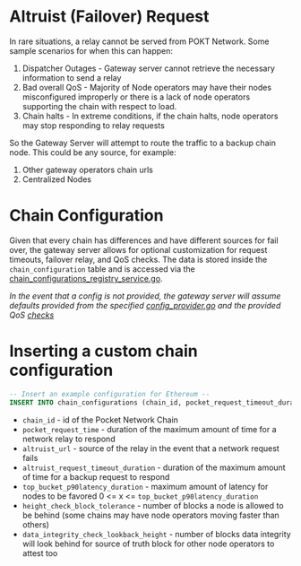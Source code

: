 # Altruist (Failover) Request
In rare situations, a relay cannot be served from POKT Network. Some sample scenarios for when this can happen:
1. Dispatcher Outages - Gateway server cannot retrieve the necessary information to send a relay
2. Bad overall QoS - Majority of Node operators may have their nodes misconfigured improperly or there is a lack of node operators supporting the chain with respect to load.
3. Chain halts - In extreme conditions, if the chain halts, node operators may stop responding to relay requests

So the Gateway Server will attempt to route the traffic to a backup chain node. This could be any source, for example:
1. Other gateway operators chain urls
2. Centralized Nodes

# Chain Configuration
Given that every chain has differences and have different sources for fail over, the gateway server allows for optional customization for request timeouts, failover relay, and QoS checks.
The data is stored inside the `chain_configuration` table and is accessed via the [chain_configurations_registry_service.go](..%2Finternal%2Fchain_configurations_registry%2Fchain_configurations_registry_service.go).

_In the event that a config is not provided, the gateway server will assume defaults provided from the specified [config_provider.go](..%2Finternal%2Fglobal_config%2Fconfig_provider.go) and the provided QoS [checks](..%2Finternal%2Fnode_selector_service%2Fchecks)_

# Inserting a custom chain configuration
```sql
-- Insert an example configuration for Ethereum --
INSERT INTO chain_configurations (chain_id, pocket_request_timeout_duration, altruist_url, altruist_request_timeout_duration, top_bucket_p90latency_duration, height_check_block_tolerance, data_integrity_check_lookback_height) VALUES ('0000', '15s', 'example.com', '30s', '150ms', 100, 25);
```

- `chain_id` - id of the Pocket Network Chain
- `pocket_request_time` - duration of the maximum amount of time for a network relay to respond
- `altruist_url` -  source of the relay in the event that a network request fails
- `altruist_request_timeout_duration` - duration of the maximum amount of time for a backup request to respond
- `top_bucket_p90latency_duration` -  maximum amount of latency for nodes to be favored 0 <= x <= `top_bucket_p90latency_duration`
- `height_check_block_tolerance` - number of blocks a node is allowed to be behind (some chains may have node operators moving faster than others)
- `data_integrity_check_lookback_height` - number of blocks data integrity will look behind for source of truth block for other node operators to attest too
